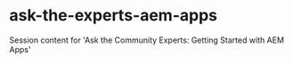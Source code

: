 ask-the-experts-aem-apps
========================

Session content for 'Ask the Community Experts: Getting Started with AEM Apps'
